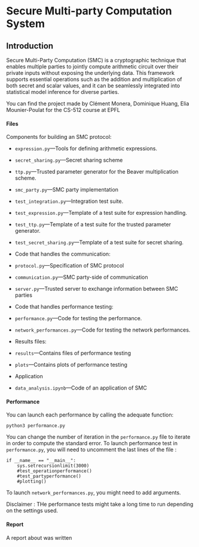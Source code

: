 # Secure Multi-party Computation System

## Introduction

Secure Multi-Party Computation (SMC) is a cryptographic technique that enables multiple parties to jointly compute arithmetic circuit over their private inputs without exposing the underlying data. This framework supports essential operations such as the addition
and multiplication of both secret and scalar values, and it can
be seamlessly integrated into statistical model inference for
diverse parties.

You can find the project made by Clément Monera, Dominique Huang, Elia Mounier-Poulat for the CS-512 course at EPFL

#### Files

Components for building an SMC protocol:
* `expression.py`—Tools for defining arithmetic expressions.
* `secret_sharing.py`—Secret sharing scheme
* `ttp.py`—Trusted parameter generator for the Beaver multiplication scheme.
* `smc_party.py`—SMC party implementation
* `test_integration.py`—Integration test suite.
* `test_expression.py`—Template of a test suite for expression handling.
* `test_ttp.py`—Template of a test suite for the trusted parameter generator.
* `test_secret_sharing.py`—Template of a test suite for secret sharing.


* Code that handles the communication:
* `protocol.py`—Specification of SMC protocol
* `communication.py`—SMC party-side of communication
* `server.py`—Trusted server to exchange information between SMC parties

* Code that handles performance testing:
* `performance.py`—Code for testing the performance.
* `network_performances.py`—Code for testing the network performances.

* Results files:
* `results`—Contains files of performance testing
* `plots`—Contains plots of performance testing

* Application
* `data_analysis.ipynb`—Code of an application of SMC

#### Performance

You can launch each performance by calling the adequate function:
```
python3 performance.py
```

You can change the number of iteration in the `performance.py` file to iterate in order to compute the standard error.
To launch performance test in `performance.py`, you will need to uncomment the last lines of the file :

```
if __name__ == "__main__":
    sys.setrecursionlimit(3000)
    #test_operationperformance()
    #test_partyperformance()
    #plotting()
```

To launch `network_performances.py`, you might need to add arguments.

Disclaimer : THe performance tests might take a long time to run depending on the settings used.

#### Report

A report about was written 

